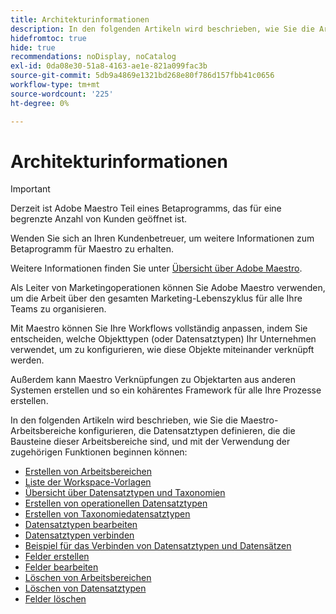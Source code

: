 ```yaml
---
title: Architekturinformationen
description: In den folgenden Artikeln wird beschrieben, wie Sie die Architektur von Adobe Maestro konfigurieren können. Im Rahmen dieser Konfiguration erfahren Sie, wie Sie Arbeitsbereiche, Datensatztypen und benutzerdefinierte Felder erstellen, um die Workflows abzubilden, die Sie in Adobe Maestro verwalten möchten.
hidefromtoc: true
hide: true
recommendations: noDisplay, noCatalog
exl-id: 0da08e30-51a8-4163-ae1e-821a099fac3b
source-git-commit: 5db9a4869e1321bd268e80f786d157fbb41c0656
workflow-type: tm+mt
source-wordcount: '225'
ht-degree: 0%

---
```


<!--
---
title: Architecture information
description: The following articles describe how you can configure the architecture of Adobe Maestro. As part of this configuration, you learn how you create workspaces, record types, and custom fields to map out the workflows you want to manage in Adobe Maestro. 
hidefromtoc: yes
author: Alina
feature: Work Management
role: User, Admin
hide: yes
---
-->

<!--udpate the metadata with real information when making this avilable in TOC and in the left nav-->

# Architekturinformationen

>[!IMPORTANT]
>
>Derzeit ist Adobe Maestro Teil eines Betaprogramms, das für eine begrenzte Anzahl von Kunden geöffnet ist.
>
>Wenden Sie sich an Ihren Kundenbetreuer, um weitere Informationen zum Betaprogramm für Maestro zu erhalten.
>
>Weitere Informationen finden Sie unter [Übersicht über Adobe Maestro](../maestro-overview.md).

Als Leiter von Marketingoperationen können Sie Adobe Maestro verwenden, um die Arbeit über den gesamten Marketing-Lebenszyklus für alle Ihre Teams zu organisieren.

Mit Maestro können Sie Ihre Workflows vollständig anpassen, indem Sie entscheiden, welche Objekttypen (oder Datensatztypen) Ihr Unternehmen verwendet, um zu konfigurieren, wie diese Objekte miteinander verknüpft werden.

Außerdem kann Maestro Verknüpfungen zu Objektarten aus anderen Systemen erstellen und so ein kohärentes Framework für alle Ihre Prozesse erstellen.

In den folgenden Artikeln wird beschrieben, wie Sie die Maestro-Arbeitsbereiche konfigurieren, die Datensatztypen definieren, die die Bausteine dieser Arbeitsbereiche sind, und mit der Verwendung der zugehörigen Funktionen beginnen können:

* [Erstellen von Arbeitsbereichen](../architecture-and-fields/create-workspaces.md)
* [Liste der Workspace-Vorlagen](../architecture-and-fields/workspace-templates.md)
* [Übersicht über Datensatztypen und Taxonomien](../architecture-and-fields/overview-of-record-types-and-taxonomies.md)
* [Erstellen von operationellen Datensatztypen](../architecture-and-fields/create-record-types.md)
* [Erstellen von Taxonomiedatensatztypen](../architecture-and-fields/create-a-taxonomy.md)
* [Datensatztypen bearbeiten](../architecture-and-fields/edit-record-types.md)
* [Datensatztypen verbinden](../architecture-and-fields/connect-record-types.md)
* [Beispiel für das Verbinden von Datensatztypen und Datensätzen](../architecture-and-fields/example-connect-record-types-and-records.md)
* [Felder erstellen](../architecture-and-fields/create-fields.md)
* [Felder bearbeiten](../architecture-and-fields/edit-fields.md)
* [Löschen von Arbeitsbereichen](../architecture-and-fields/delete-workspaces.md)
* [Löschen von Datensatztypen](../architecture-and-fields/delete-record-types.md)
* [Felder löschen](../architecture-and-fields/delete-fields.md)
